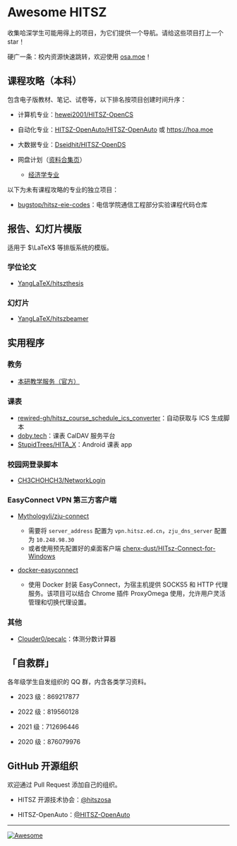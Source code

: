# Awesome HITSZ

收集哈深学生可能用得上的项目，为它们提供一个导航。请给这些项目打上一个 star！

硬广一条：校内资源快速跳转，欢迎使用 [osa.moe](https://osa.moe/)！

## 课程攻略（本科）

包含电子版教材、笔记、试卷等，以下排名按项目创建时间升序：

- 计算机专业：[hewei2001/HITSZ-OpenCS](https://github.com/hewei2001/HITSZ-OpenCS)

- 自动化专业：[HITSZ-OpenAuto/HITSZ-OpenAuto](https://github.com/HITSZ-OpenAuto/HITSZ-OpenAuto) 或 https://hoa.moe 

- 大数据专业：[Dseidhit/HITSZ-OpenDS](https://github.com/Dseidhit/HITSZ-OpenDS)

- 网盘计划（[资料合集页](https://n92uuvwhvl.feishu.cn/docx/doxcnJJJRHkvnueihVcR5G2YF6f)）

  - [经济学专业](https://n92uuvwhvl.feishu.cn/docx/doxcn54zmDKkQ0fIEk62IWtd0xb)

以下为未有课程攻略的专业的独立项目：

- [bugstop/hitsz-eie-codes](https://github.com/bugstop/hitsz-eie-codes)：电信学院通信工程部分实验课程代码仓库

## 报告、幻灯片模版

适用于 $\LaTeX$ 等排版系统的模版。

### 学位论文

- [YangLaTeX/hitszthesis](https://github.com/YangLaTeX/hitszthesis)

### 幻灯片

- [YangLaTeX/hitszbeamer](https://github.com/YangLaTeX/hitszbeamer)

## 实用程序

### 教务

  - [本研教学服务（官方）](http://due.hitsz.edu.cn/info/1433/3562.htm)

### 课表

- [rewired-gh/hitsz_course_schedule_ics_converter](https://github.com/rewired-gh/hitsz_course_schedule_ics_converter)：自动获取与 ICS 生成脚本
- [doby.tech](https://doby.tech)：课表 CalDAV 服务平台
- [StupidTrees/HITA_X](https://github.com/StupidTrees/HITA_X)：Android 课表 app

### 校园网登录脚本

- [CH3CHOHCH3/NetworkLogin](https://github.com/CH3CHOHCH3/NetworkLogin)

### EasyConnect VPN 第三方客户端

- [Mythologyli/zju-connect](https://github.com/Mythologyli/zju-connect)
  - 需要将 `server_address` 配置为 `vpn.hitsz.ed.cn`，`zju_dns_server` 配置为 `10.248.98.30`
  - 或者使用预先配置好的桌面客户端 [chenx-dust/HITsz-Connect-for-Windows](https://github.com/chenx-dust/HITsz-Connect-for-Windows)

- [docker-easyconnect](https://github.com/Hagb/docker-easyconnect)
  - 使用 Docker 封装 EasyConnect，为宿主机提供 SOCKS5 和 HTTP 代理服务。该项目可以结合 Chrome 插件 ProxyOmega 使用，允许用户灵活管理和切换代理设置。

### 其他

- [Clouder0/pecalc](https://github.com/Clouder0/pecalc)：体测分数计算器

## 「自救群」

各年级学生自发组织的 QQ 群，内含各类学习资料。

- 2023 级：869217877

- 2022 级：819560128

- 2021 级：712696446

- 2020 级：876079976

## GitHub 开源组织

欢迎通过 Pull Request 添加自己的组织。

- HITSZ 开源技术协会：[@hitszosa](https://github.com/hitszosa)

- HITSZ-OpenAuto：[@HITSZ-OpenAuto](https://github.com/HITSZ-OpenAuto)

---

[![Awesome](https://awesome.re/badge.svg)](https://awesome.re)
